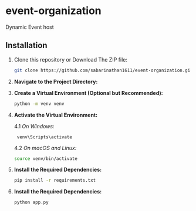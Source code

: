 # event-organization
Dynamic Event host 
## Installation

1. Clone this repository or Download The ZIP file:

   ```bash
   git clone https://github.com/sabarinathan1611/event-organization.git

2. **Navigate to the Project Directory:**


3. **Create a Virtual Environment (Optional but Recommended):**
    ```bash
    python -m venv venv
    
4. **Activate the Virtual Environment:**

    4.1 *On Windows:*

        venv\Scripts\activate
  
    4.2 *On macOS and Linux:*
    ```bash 
    source venv/bin/activate
    
5. **Install the Required Dependencies:**
    ```bash
    pip install -r requirements.txt
6. **Install the Required Dependencies:**
    ```bash
    python app.py
